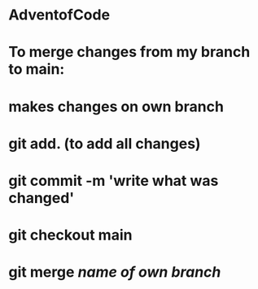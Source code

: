 # AdventofCode
# To merge changes from my branch to main:
#   makes changes on own branch
#   git add. (to add all changes)
#   git commit -m 'write what was changed'
#   git checkout main
#   git merge *name of own branch*
